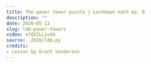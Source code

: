 ```yaml
---
title: The power tower puzzle | Lockdown math ep. 8
description: ""
date: 2020-05-12
slug: ldm-power-towers
video: elQVZLLiod4
source: _2020/ldm.py
credits:
- Lesson by Grant Sanderson
---
```

